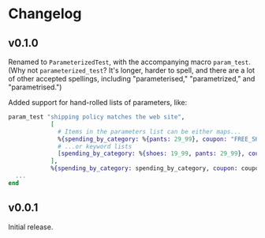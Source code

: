 # Changelog

## v0.1.0

Renamed to `ParameterizedTest`, with the accompanying macro `param_test`.
(Why not `parameterized_test`? It's longer, harder to spell, and there are a lot of
other accepted spellings, including "parameterised," "parametrized," and "parametrised.")

Added support for hand-rolled lists of parameters, like:

```elixir
param_test "shipping policy matches the web site",
            [
              # Items in the parameters list can be either maps...
              %{spending_by_category: %{pants: 29_99}, coupon: "FREE_SHIP"},
              # ...or keyword lists
              [spending_by_category: %{shoes: 19_99, pants: 29_99}, coupon: nil]
            ],
            %{spending_by_category: spending_by_category, coupon: coupon} do
  ...
end
```

## v0.0.1

Initial release.
